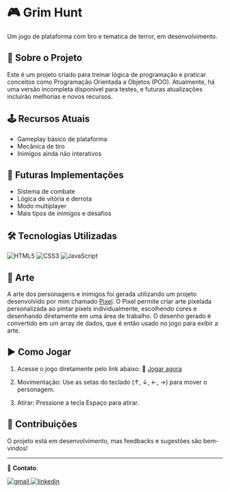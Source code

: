 # 🎮 Grim Hunt
Um jogo de plataforma com tiro e tematica de terror, em desenvolvimento.

## 🚀 Sobre o Projeto
Este é um projeto criado para treinar lógica de programação e praticar conceitos como Programação Orientada a Objetos (POO). Atualmente, há uma versão incompleta disponível para testes, e futuras atualizações incluirão melhorias e novos recursos.

## 🕹️ Recursos Atuais
- Gameplay básico de plataforma
- Mecânica de tiro
- Inimigos ainda não interativos

## 🔮 Futuras Implementações
- Sistema de combate
- Lógica de vitória e derrota
- Modo multiplayer
- Mais tipos de inimigos e desafios

## 🛠️ Tecnologias Utilizadas
![HTML5](https://img.shields.io/badge/html5-%23E34F26.svg?style=for-the-badge&logo=html5&logoColor=white)
![CSS3](https://img.shields.io/badge/css3-%231572B6.svg?style=for-the-badge&logo=css3&logoColor=white)
![JavaScript](https://img.shields.io/badge/javascript-%23323330.svg?style=for-the-badge&logo=javascript&logoColor=%23F7DF1E)

## 🎨 Arte
A arte dos personagens e inimigos foi gerada utilizando um projeto desenvolvido por mim chamado [Pixel](https://github.com/MateusSPBrito/pixel). O Pixel permite criar arte pixelada personalizada ao pintar pixels individualmente, escolhendo cores e desenhando diretamente em uma área de trabalho. O desenho gerado é convertido em um array de dados, que é então usado no jogo para exibir a arte.

## ▶️ Como Jogar
1. Acesse o jogo diretamente pelo link abaixo:
🔗 [Jogar agora](https://mateusspbrito.github.io/Grim-Hunt/)

2. Movimentação: Use as setas do teclado (↑, ↓, ←, →) para mover o personagem.

3. Atirar: Pressione a tecla Espaço para atirar.

## 📌 Contribuições
O projeto está em desenvolvimento, mas feedbacks e sugestões são bem-vindos!

---

📩 **Contato**: 
<p align="start">
    <a href="mailto:mateus.s.p.brito2001@gmail.com">
        <img aut="gmail" title="gmail" src="https://img.shields.io/badge/Gmail-D14836?style=for-the-badge&logo=gmail&logoColor=white"/>
    </a>
    <a href="https://www.linkedin.com/in/mateus-brito-4aa977264/">
        <img aut="linkedin" title="linkedin" src="https://img.shields.io/badge/LinkedIn-0077B5?style=for-the-badge&logo=linkedin&logoColor=white"/>
    </a>
</p>
